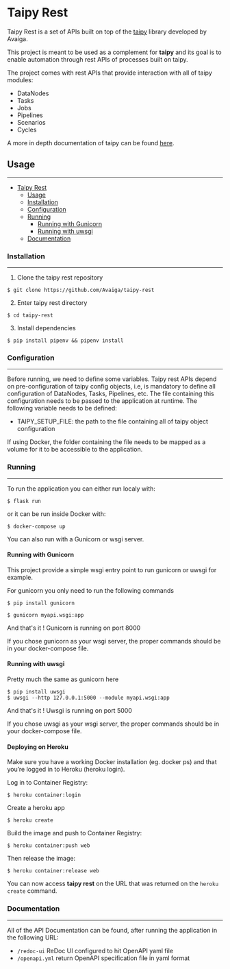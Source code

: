 # Taipy Rest
Taipy Rest is a set of APIs built on top of the [taipy](https://github.com/Avaiga/taipy) library developed by Avaiga.

This project is meant to be used as a complement for **taipy** and its goal is to enable automation through rest APIs of processes built on taipy.

The project comes with rest APIs that provide interaction with all of taipy modules:
 - DataNodes
 - Tasks
 - Jobs
 - Pipelines
 - Scenarios
 - Cycles

A more in depth documentation of taipy can be found [here](http://insert-link-for-taipy-docs).

## Usage
--------

- [Taipy Rest](#taipy-rest)
  - [Usage](#-usage)
  - [Installation](#-installation)
  - [Configuration](#-configuration)
  - [Running](#-running)
      - [Running with Gunicorn](#running-with-gunicorn)
      - [Running with uwsgi](#running-with-uwsgi)
  - [Documentation](#-documentation)

### Installation
----------------
1. Clone the taipy rest repository
```
$ git clone https://github.com/Avaiga/taipy-rest
```
2. Enter taipy rest directory

```
$ cd taipy-rest
```

3. Install dependencies
```
$ pip install pipenv && pipenv install
```

### Configuration
-----------------
Before running, we need to define some variables. Taipy rest APIs depend on pre-configuration of taipy config objects, i.e, is mandatory to define all configuration of DataNodes, Tasks, Pipelines, etc. The file containing this configuration needs to be passed to the application at runtime. The following variable needs to be defined:
 - TAIPY_SETUP_FILE: the path to the file containing all of taipy object configuration

If using Docker, the folder containing the file needs to be mapped as a volume for it to be accessible to the application.

### Running
-----------
To run the application you can either run localy with:
```
$ flask run
```

or it can be run inside Docker with:
```
$ docker-compose up
```

You can also run with a Gunicorn or wsgi server.

#### Running with Gunicorn
This project provide a simple wsgi entry point to run gunicorn or uwsgi for example.

For gunicorn you only need to run the following commands

```
$ pip install gunicorn

$ gunicorn myapi.wsgi:app
```
And that's it ! Gunicorn is running on port 8000

If you chose gunicorn as your wsgi server, the proper commands should be in your docker-compose file.

#### Running with uwsgi
Pretty much the same as gunicorn here

```
$ pip install uwsgi
$ uwsgi --http 127.0.0.1:5000 --module myapi.wsgi:app
```

And that's it ! Uwsgi is running on port 5000

If you chose uwsgi as your wsgi server, the proper commands should be in your docker-compose file.

#### Deploying on Heroku
Make sure you have a working Docker installation (eg. docker ps) and that you’re logged in to Heroku (heroku login).

Log in to Container Registry:

```
$ heroku container:login
```

Create a heroku app
```
$ heroku create
```

Build the image and push to Container Registry:
```
$ heroku container:push web
```

Then release the image:
```
$ heroku container:release web
```

You can now access **taipy rest** on the URL that was returned on the `heroku create` command.



### Documentation
-----------------

All of the API Documentation can be found, after running the application in the following URL:
 - ```/redoc-ui``` ReDoc UI configured to hit OpenAPI yaml file
 - ```/openapi.yml``` return OpenAPI specification file in yaml format
